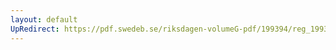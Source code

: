 ```yaml
---
layout: default
UpRedirect: https://pdf.swedeb.se/riksdagen-volumeG-pdf/199394/reg_199394/reg_199394_0500.pdf
---
```

